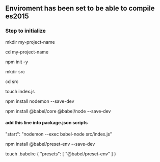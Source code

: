 ## Enviroment has been set to be able to compile es2015

### Step to initialize

mkdir my-project-name

cd my-project-name

npm init -y

mkdir src

cd src

touch index.js

npm install nodemon --save-dev

npm install @babel/core @babel/node --save-dev


#### add this line into package.json scripts

"start": "nodemon --exec babel-node src/index.js"


npm install @babel/preset-env --save-dev

touch .babelrc
{
  "presets": [
    "@babel/preset-env"
  ]
}
